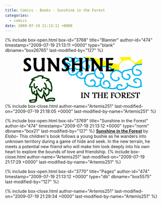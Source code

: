 ```yaml
---
title: Comics - Books - Sunshine in the Forest
categories:
  - comics
date: 2009-07-19 21:13:11 +0000
---
```

{% include box-open.html box-id="3768" title="Blanner" author-id="474" timestamp="2009-07-19 21:13:11 +0000" type="blank" dbname="box26765" last-modified-by="127" %}
<center><img src="/comics/books/sunshine/sunshinebanner.png" border="0" /></center>
{% include box-close.html author-name="Artemis251" last-modified-on="2009-07-19 21:18:05 +0000" last-modified-by-name="Artemis251" %}

{% include box-open.html box-id="3769" title="Sunshine in the Forest" author-id="474" timestamp="2009-07-19 21:13:12 +0000" type="norm" dbname="box21" last-modified-by="127" %}
<b><u>Sunshine in the Forest</u></b> by <i>Elobo</i>- This children's book follows a young bushie as he wanders into unknown territory during a game of hide and seek. In the new terrain, he meets a potential new friend who will make him look deeply into his own heart to explore the bounds of love and friendship.
{% include box-close.html author-name="Artemis251" last-modified-on="2009-07-19 21:17:29 +0000" last-modified-by-name="Artemis251" %}

{% include box-open.html box-id="3770" title="Pages" author-id="474" timestamp="2009-07-19 21:13:12 +0000" type="db" dbname="box5575" last-modified-by="127" %}
<center><navigator search="`Content` LIKE 'sunshineForest%'" display="no" section="description" quantity="32"  /><displaytor mode="twocolumnlist" /></center>
{% include box-close.html author-name="Artemis251" last-modified-on="2009-07-19 21:29:34 +0000" last-modified-by-name="Artemis251" %}
